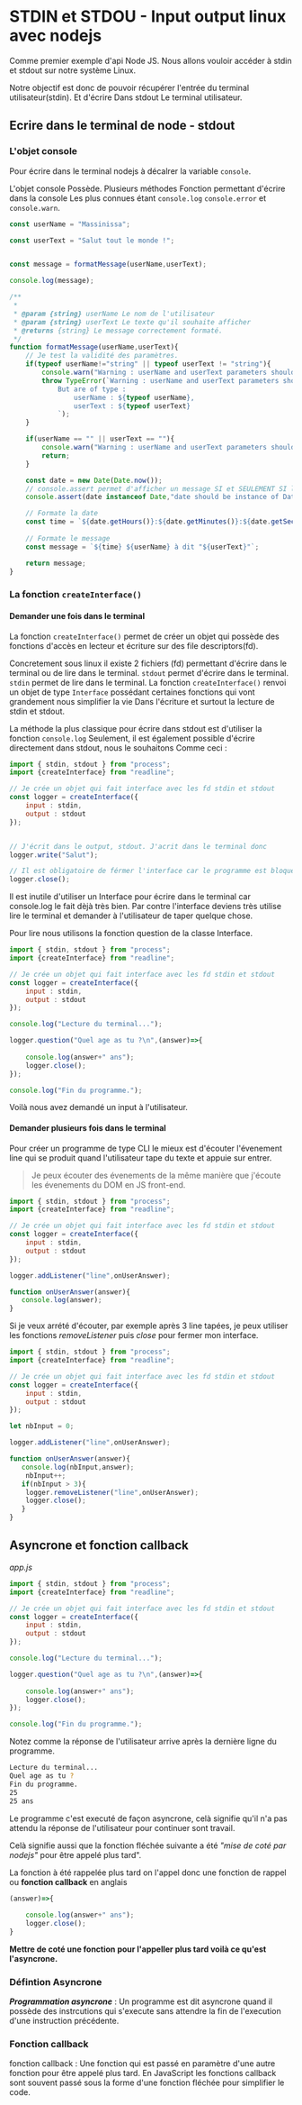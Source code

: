 # STDIN et STDOU - Input output linux avec nodejs
Comme premier exemple d'api Node JS. Nous allons vouloir accéder à stdin et stdout sur notre système Linux.

Notre objectif est donc de pouvoir récupérer l'entrée du terminal utilisateur(stdin). Et d'écrire Dans stdout Le terminal utilisateur. 

## Ecrire dans le terminal de node - stdout


### L'objet console 

Pour écrire dans le terminal nodejs à décalrer la variable `console`.

L'objet console Possède. Plusieurs méthodes Fonction permettant d'écrire dans la console Les plus connues étant `console.log` `console.error` et `console.warn`.

```js
const userName = "Massinissa";

const userText = "Salut tout le monde !";


const message = formatMessage(userName,userText);

console.log(message);

/**
 * 
 * @param {string} userName Le nom de l'utilisateur
 * @param {string} userText Le texte qu'il souhaite afficher
 * @returns {string} Le message correctement formaté.
 */
function formatMessage(userName,userText){
    // Je test la validité des paramètres.
    if(typeof userName!="string" || typeof userText != "string"){
        console.warn("Warning : userName and userText parameters should be of time string ! ");
        throw TypeError(`Warning : userName and userText parameters should be of time string ! 
            But are of type :
                userName : ${typeof userName},
                userText : ${typeof userText}
            `);
    }

    if(userName == "" || userText == ""){
        console.warn("Warning : userName and userText parameters should not be empty string !");
        return;
    }

    const date = new Date(Date.now());
    // console.assert permet d'afficher un message SI et SEULEMENT SI la condition en paramètre un est fausse.
    console.assert(date instanceof Date,"date should be instance of Date");

    // Formate la date
    const time = `${date.getHours()}:${date.getMinutes()}:${date.getSeconds()}`;
    
    // Formate le message
    const message = `${time} ${userName} à dit "${userText}"`;

    return message;
}
```

### La fonction `createInterface()`

#### Demander une fois dans le terminal
La fonction `createInterface()` permet de créer un objet qui possède des fonctions d'accès en lecteur et écriture sur des file descriptors(fd).

Concretement sous linux il existe 2 fichiers (fd) permettant d'écrire dans le terminal ou de lire dans le terminal. `stdout` permet d'écrire dans le terminal. `stdin` permet de lire dans le terminal. La fonction `createInterface()` renvoi un objet de type `Interface` possédant certaines fonctions qui vont grandement nous simplifier la vie Dans l'écriture et surtout la lecture de stdin et stdout. 

La méthode la plus classique pour écrire dans stdout est d'utiliser la fonction `console.log` Seulement, il est également possible d'écrire directement dans stdout, nous le souhaitons Comme ceci :

```js
import { stdin, stdout } from "process";
import {createInterface} from "readline";

// Je crée un objet qui fait interface avec les fd stdin et stdout
const logger = createInterface({
    input : stdin,
    output : stdout
});


// J'écrit dans le output, stdout. J'acrit dans le terminal donc
logger.write("Salut");

// Il est obligatoire de férmer l'interface car le programme est bloqué à cause de la lecture de stdin (comme un scanf le ferait en C)
logger.close();
```

Il est inutile d'utiliser un Interface pour écrire dans le terminal car console.log le fait dèjà très bien. Par contre l'interface deviens très utilise lire le terminal et demander à l'utilisateur de taper quelque chose.

Pour lire nous utilisons la fonction question de la classe Interface.

```js
import { stdin, stdout } from "process";
import {createInterface} from "readline";

// Je crée un objet qui fait interface avec les fd stdin et stdout
const logger = createInterface({
    input : stdin,
    output : stdout
});

console.log("Lecture du terminal...");

logger.question("Quel age as tu ?\n",(answer)=>{
    
    console.log(answer+" ans");        
    logger.close();
});

console.log("Fin du programme.");
```
Voilà nous avez demandé un input à l'utilisateur.

#### Demander plusieurs fois dans le terminal

Pour créer un programme de type CLI le mieux est d'écouter l'évenement line qui se produit quand l'utilisateur tape du texte et appuie sur entrer.

> Je peux écouter des évenements de la même manière que j'écoute les évenements du DOM en JS front-end.

```js
import { stdin, stdout } from "process";
import {createInterface} from "readline";

// Je crée un objet qui fait interface avec les fd stdin et stdout
const logger = createInterface({
    input : stdin,
    output : stdout
});

logger.addListener("line",onUserAnswer);

function onUserAnswer(answer){
   console.log(answer);
}
```


Si je veux arrété d'écouter, par exemple après 3 line tapées, je peux utiliser les fonctions *removeListener* puis *close* pour fermer mon interface.

```js
import { stdin, stdout } from "process";
import {createInterface} from "readline";

// Je crée un objet qui fait interface avec les fd stdin et stdout
const logger = createInterface({
    input : stdin,
    output : stdout
});

let nbInput = 0;

logger.addListener("line",onUserAnswer);

function onUserAnswer(answer){
   console.log(nbInput,answer);
    nbInput++;
   if(nbInput > 3){
    logger.removeListener("line",onUserAnswer);
    logger.close();
   }
}
```


## Asyncrone  et fonction callback

*app.js*
```js
import { stdin, stdout } from "process";
import {createInterface} from "readline";

// Je crée un objet qui fait interface avec les fd stdin et stdout
const logger = createInterface({
    input : stdin,
    output : stdout
});

console.log("Lecture du terminal...");

logger.question("Quel age as tu ?\n",(answer)=>{
    
    console.log(answer+" ans");        
    logger.close();
});

console.log("Fin du programme.");
```
Notez comme la réponse de l'utilisateur arrive après la dernière ligne du programme.

```bash
Lecture du terminal...
Quel age as tu ?
Fin du programme.
25
25 ans
```

Le programme c'est executé de façon asyncrone, celà signifie qu'il n'a pas attendu la réponse de l'utilisateur pour continuer sont travail.

Celà signifie aussi que la fonction fléchée suivante a été *"mise de coté par nodejs"* pour être appelé plus tard".

La fonction à été rappelée plus tard on l'appel donc une fonction de rappel ou **fonction callback** en anglais
```js
(answer)=>{
    
    console.log(answer+" ans");        
    logger.close();
}
```

**Mettre de coté une fonction pour l'appeller plus tard voilà ce qu'est l'asyncrone.**

### Défintion Asyncrone
***Programmation asyncrone*** : Un programme est dit asyncrone quand il possède des instrcutions qui s'execute sans attendre la fin de l'execution d'une instruction précédente.

### Fonction callback

fonction callback : Une fonction qui est passé en paramètre d'une autre fonction pour être appelé plus tard. En JavaScript les fonctions callback sont souvent passé sous la forme d'une fonction fléchée pour simplifier le code.
